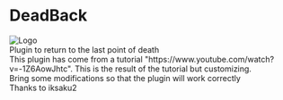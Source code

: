 # DeadBack
<img src='http://www.subeimagenes.com/thumb/logo-1203050.png' alt='Logo' border='0'>
<br>
Plugin to return to the last point of death
<br>
This plugin has come from a tutorial "https://www.youtube.com/watch?v=-1Z6AowJhtc". This is the result of the tutorial but customizing.
<br>
Bring some modifications so that the plugin will work correctly
<br>
Thanks to iksaku2
